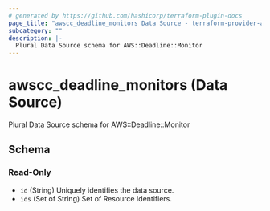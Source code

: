 ```yaml
---
# generated by https://github.com/hashicorp/terraform-plugin-docs
page_title: "awscc_deadline_monitors Data Source - terraform-provider-awscc"
subcategory: ""
description: |-
  Plural Data Source schema for AWS::Deadline::Monitor
---
```


# awscc_deadline_monitors (Data Source)

Plural Data Source schema for AWS::Deadline::Monitor



<!-- schema generated by tfplugindocs -->
## Schema

### Read-Only

- `id` (String) Uniquely identifies the data source.
- `ids` (Set of String) Set of Resource Identifiers.
